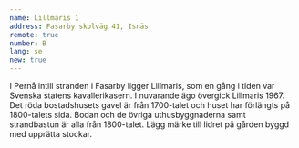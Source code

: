 ```yaml
---
name: Lillmaris 1
address: Fasarby skolväg 41, Isnäs
remote: true
number: B
lang: se
new: true
---
```

I Pernå intill stranden i Fasarby ligger Lillmaris, som en gång i tiden var Svenska statens kavallerikasern. I nuvarande 
ägo övergick Lillmaris 1967. Det röda bostadshusets gavel är från 1700-talet och huset har förlängts på 1800-talets sida. 
Bodan och de övriga uthusbyggnaderna samt strandbastun är alla från 1800-talet. Lägg märke till lidret på gården byggd 
med upprätta stockar.
